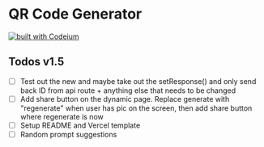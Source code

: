 # QR Code Generator

[![built with Codeium](https://codeium.com/badges/main)](https://codeium.com?repo_name=nutlope%2Fqrgpt)

## Todos v1.5

- [ ] Test out the new <Body> and maybe take out the setResponse() and only send back ID from api route + anything else that needs to be changed
- [ ] Add share button on the dynamic page. Replace generate with "regenerate" when user has pic on the screen, then add share button where regenerate is now
- [ ] Setup README and Vercel template
- [ ] Random prompt suggestions
